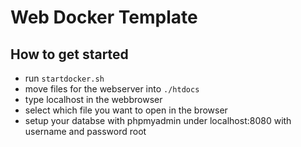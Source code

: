 # Web Docker Template

## How to get started

- run `startdocker.sh`
- move files for the webserver into `./htdocs`
- type localhost in the webbrowser
- select which file you want to open in the browser
- setup your databse with phpmyadmin under localhost:8080 with username and password root